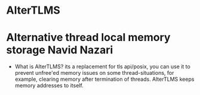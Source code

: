 # AlterTLMS
Alternative thread local memory storage
Navid Nazari
======================================================

- What is AlterTLMS?
its a replacement for tls api/posix, you can use it to prevent unfree'ed memory issues on some thread-situations, for example, clearing memory after termination of threads.
AlterTLMS keeps memory addresses to itself.


